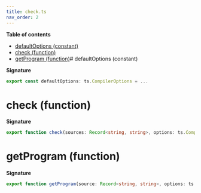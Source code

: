 ```yaml
---
title: check.ts
nav_order: 2
---
```


**Table of contents**

- [defaultOptions (constant)](#defaultoptions-constant)
- [check (function)](#check-function)
- [getProgram (function)](#getprogram-function)# defaultOptions (constant)

**Signature**

```ts
export const defaultOptions: ts.CompilerOptions = ...
```

# check (function)

**Signature**

```ts
export function check(sources: Record<string, string>, options: ts.CompilerOptions): Array<string> { ... }
```

# getProgram (function)

**Signature**

```ts
export function getProgram(source: Record<string, string>, options: ts.CompilerOptions): ts.Program { ... }
```
